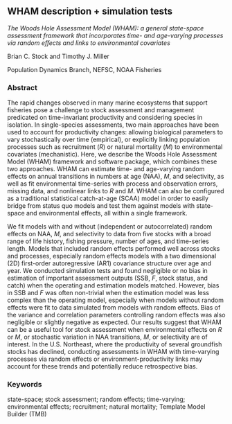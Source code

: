 ## WHAM description + simulation tests

*The Woods Hole Assessment Model (WHAM): a general state-space assessment framework that incorporates time- and age-varying processes via random effects and links to environmental covariates*

Brian C. Stock and Timothy J. Miller

Population Dynamics Branch, NEFSC, NOAA Fisheries

### Abstract

The rapid changes observed in many marine ecosystems that support fisheries pose a challenge to stock assessment and management predicated on time-invariant productivity and considering species in isolation. In single-species assessments, two main approaches have been used to account for productivity changes: allowing biological parameters to vary stochastically over time (empirical), or explicitly linking population processes such as recruitment (*R*) or natural mortality (*M*) to environmental covariates (mechanistic). Here, we describe the Woods Hole Assessment Model (WHAM) framework and software package, which combines these two approaches. WHAM can estimate time- and age-varying random effects on annual transitions in numbers at age (NAA), *M*, and selectivity, as well as fit environmental time-series with process and observation errors, missing data, and nonlinear links to *R* and *M*. WHAM can also be configured as a traditional statistical catch-at-age (SCAA) model in order to easily bridge from status quo models and test them against models with state-space and environmental effects, all within a single framework.

We fit models with and without (independent or autocorrelated) random effects on NAA, *M*, and selectivity to data from five stocks with a broad range of life history, fishing pressure, number of ages, and time-series length. Models that included random effects performed well across stocks and processes, especially random effects models with a two dimensional (2D) first-order autoregressive (AR1) covariance structure over age and year. We conducted simulation tests and found negligible or no bias in estimation of important assessment outputs (SSB, *F*, stock status, and catch) when the operating and estimation models matched. However, bias in SSB and *F* was often non-trivial when the estimation model was less complex than the operating model, especially when models without random effects were fit to data simulated from models with random effects. Bias of the variance and correlation parameters controlling random effects was also negligible or slightly negative as expected. Our results suggest that WHAM can be a useful tool for stock assessment when environmental effects on *R* or *M*, or stochastic variation in NAA transitions, *M*, or selectivity are of interest. In the U.S. Northeast, where the productivity of several groundfish stocks has declined, conducting assessments in WHAM with time-varying processes via random effects or environment-productivity links may account for these trends and potentially reduce retrospective bias.

### Keywords

state-space; stock assessment; random effects; time-varying; environmental effects; recruitment; natural mortality; Template Model Builder (TMB)
